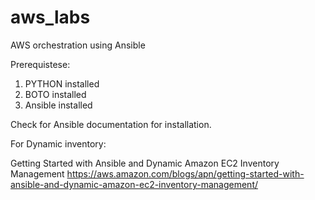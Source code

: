 # aws_labs


AWS orchestration using Ansible

Prerequistese:
1. PYTHON installed
2. BOTO installed
3. Ansible installed

Check for Ansible documentation for installation.


For Dynamic inventory:

Getting Started with Ansible and Dynamic Amazon EC2 Inventory Management
https://aws.amazon.com/blogs/apn/getting-started-with-ansible-and-dynamic-amazon-ec2-inventory-management/

